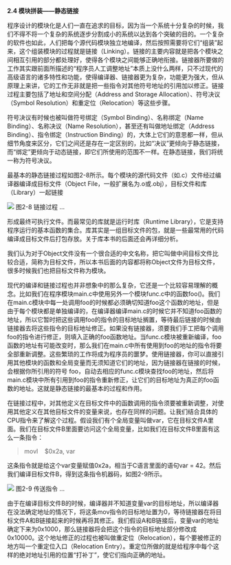 **2.4 模块拼装——静态链接**

程序设计的模块化是人们一直在追求的目标，因为当一个系统十分复杂的时候，我们不得不将一个复杂的系统逐步分割成小的系统以达到各个突破的目的。一个复杂的软件也如此，人们把每个源代码模块独立地编译，然后按照需要将它们“组装”起来，这个组装模块的过程就是链接（Linking）。链接的主要内容就是把各个模块之间相互引用的部分都处理好，使得各个模块之间能够正确地衔接。链接器所要做的工作其实跟前面所描述的“程序员人工调整地址”本质上没什么两样，只不过现代的高级语言的诸多特性和功能，使得编译器、链接器更为复杂，功能更为强大，但从原理上来讲，它的工作无非就是把一些指令对其他符号地址的引用加以修正。链接过程主要包括了地址和空间分配（Address and Storage Allocation）、符号决议（Symbol Resolution）和重定位（Relocation）等这些步骤。

符号决议有时候也被叫做符号绑定（Symbol Binding）、名称绑定（Name Binding）、名称决议（Name Resolution），甚至还有叫做地址绑定（Address Binding）、指令绑定（Instruction Binding）的，大体上它们的意思都一样，但从细节角度来区分，它们之间还是存在一定区别的，比如“决议”更倾向于静态链接，而“绑定”更倾向于动态链接，即它们所使用的范围不一样。在静态链接，我们将统一称为符号决议。

最基本的静态链接过程如图2-8所示。每个模块的源代码文件（如.c）文件经过编译器编译成目标文件（Object File，一般扩展名为.o或.obj），目标文件和库（Library）一起链接

![](0-Assets/Epubook/程序员的自我修养：链接、装载与库%20(俞甲子%20石凡%20潘爱民)%20/images/Image00151.jpg) 图2-8 链接过程 …

形成最终可执行文件。而最常见的库就是运行时库（Runtime Library），它是支持程序运行的基本函数的集合。库其实是一组目标文件的包，就是一些最常用的代码编译成目标文件后打包存放。关于库本书的后面还会再详细分析。

我们认为对于Object文件没有一个很合适的中文名称，把它叫做中间目标文件比较合适，简称为目标文件，所以本书后面的内容都将称Object文件为目标文件，很多时候我们也把目标文件称为模块。

现代的编译和链接过程也并非想象中的那么复杂，它还是一个比较容易理解的概念。比如我们在程序模块main.c中使用另外一个模块func.c中的函数foo()。我们在main.c模块中每一处调用foo的时候都必须确切知道foo这个函数的地址，但是由于每个模块都是单独编译的，在编译器编译main.c的时候它并不知道foo函数的地址，所以它暂时把这些调用foo的指令的目标地址搁置，等待最后链接的时候由链接器去将这些指令的目标地址修正。如果没有链接器，须要我们手工把每个调用foo的指令进行修正，则填入正确的foo函数地址。当func.c模块被重新编译，foo函数的地址有可能改变时，那么我们在main.c中所有使用到foo的地址的指令将要全部重新调整。这些繁琐的工作将成为程序员的噩梦。使用链接器，你可以直接引用其他模块的函数和全局变量而无须知道它们的地址，因为链接器在链接的时候，会根据你所引用的符号 foo，自动去相应的func.c模块查找foo的地址，然后将main.c模块中所有引用到foo的指令重新修正，让它们的目标地址为真正的foo函数的地址。这就是静态链接的最基本的过程和作用。

在链接过程中，对其他定义在目标文件中的函数调用的指令须要被重新调整，对使用其他定义在其他目标文件的变量来说，也存在同样的问题。让我们结合具体的CPU指令来了解这个过程。假设我们有个全局变量叫做var，它在目标文件A里面。我们在目标文件B里面要访问这个全局变量，比如我们在目标文件B里面有这么一条指令：

> movl    $0x2a, var

这条指令就是给这个var变量赋值0x2a，相当于C语言里面的语句var = 42。然后我们编译目标文件B，得到这条指令机器码，如图2-9所示。

![](Image00078.jpg) 图2-9 传送指令 …

由于在编译目标文件B的时候，编译器并不知道变量var的目标地址，所以编译器在没法确定地址的情况下，将这条mov指令的目标地址置为0，等待链接器在将目标文件A和B链接起来的时候再将其修正。我们假设A和B链接后，变量var的地址确定下来为0x1000，那么链接器将会把这个指令的目标地址部分修改成0x10000。这个地址修正的过程也被叫做重定位（Relocation），每个要被修正的地方叫一个重定位入口（Relocation Entry）。重定位所做的就是给程序中每个这样的绝对地址引用的位置“打补丁”，使它们指向正确的地址。